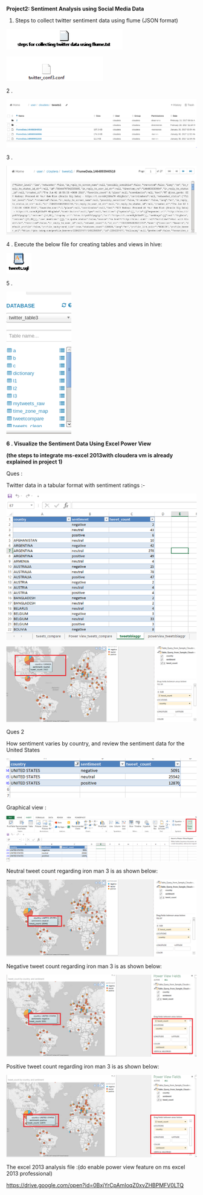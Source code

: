 **Project2: Sentiment Analysis using Social Media Data**

1.  Steps to collect twitter sentiment data using flume (JSON format)

![SnapShot](https://raw.githubusercontent.com/rohan22sri/Hadoop/master/Sentiment%20Analysis%20using%20Social%20Media%20Data/media/image1.bmp)



![SnapShot](https://github.com/rohan22sri/Hadoop/blob/master/Sentiment%20Analysis%20using%20Social%20Media%20Data/media/Capture.PNG)

2 .

![SnapShot](https://raw.githubusercontent.com/rohan22sri/Hadoop/master/Sentiment%20Analysis%20using%20Social%20Media%20Data/media/image3.png)

3 .

![SnapShot](https://raw.githubusercontent.com/rohan22sri/Hadoop/master/Sentiment%20Analysis%20using%20Social%20Media%20Data/media/image4.png)

4 . Execute the below file for creating tables and views in hive:

![SnapShot](https://raw.githubusercontent.com/rohan22sri/Hadoop/master/Sentiment%20Analysis%20using%20Social%20Media%20Data/media/image5.bmp)

5 .

![SnapShot](https://raw.githubusercontent.com/rohan22sri/Hadoop/master/Sentiment%20Analysis%20using%20Social%20Media%20Data/media/image6.png)

**6 . Visualize the Sentiment Data Using Excel Power View**

**(the steps to integrate ms-excel 2013with cloudera vm is already explained in
project 1)**

Ques :

Twitter data in a tabular format with sentiment ratings :-

![SnapShot](https://raw.githubusercontent.com/rohan22sri/Hadoop/master/Sentiment%20Analysis%20using%20Social%20Media%20Data/media/image7.png)

![SnapShot](https://raw.githubusercontent.com/rohan22sri/Hadoop/master/Sentiment%20Analysis%20using%20Social%20Media%20Data/media/image8.png)

Ques 2

How sentiment varies by country, and review the sentiment data for the United
States

![SnapShot](https://raw.githubusercontent.com/rohan22sri/Hadoop/master/Sentiment%20Analysis%20using%20Social%20Media%20Data/media/image9.png)

Graphical view :

![SnapShot](https://raw.githubusercontent.com/rohan22sri/Hadoop/master/Sentiment%20Analysis%20using%20Social%20Media%20Data/media/image10.png)

Neutral tweet count regarding iron man 3 is as shown below:

![SnapShot](https://raw.githubusercontent.com/rohan22sri/Hadoop/master/Sentiment%20Analysis%20using%20Social%20Media%20Data/media/image11.png)

Negative tweet count regarding iron man 3 is as shown below:

![SnapShot](https://raw.githubusercontent.com/rohan22sri/Hadoop/master/Sentiment%20Analysis%20using%20Social%20Media%20Data/media/image12.png)

Positive tweet count regarding iron man 3 is as shown below:

![SnapShot](https://raw.githubusercontent.com/rohan22sri/Hadoop/master/Sentiment%20Analysis%20using%20Social%20Media%20Data/media/image13.png)

The excel 2013 analysis file :(do enable power view feature on ms excel 2013 professional)

https://drive.google.com/open?id=0BxjYrCpAmIoqZ0xvZHBPMFV0LTQ
